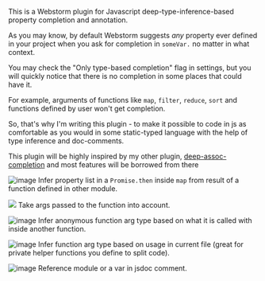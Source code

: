 This is a Webstorm plugin for Javascript deep-type-inference-based property completion and annotation.

As you may know, by default Webstorm suggests _any_ property ever defined in 
your project when you ask for completion in `someVar.` no matter in what context.

You may check the "Only type-based completion" flag in settings, but you will 
quickly notice that there is no completion in some places that could have it. 

For example, arguments of functions like `map`, `filter`, `reduce`, 
`sort` and functions defined by user won't get completion.

So, that's why I'm writing this plugin - to make it possible to code in js as comfortable as you 
would in some static-typed language with the help of type inference and doc-comments.

This plugin will be highly inspired by my other plugin, 
[deep-assoc-completion](https://plugins.jetbrains.com/plugin/9927-deep-assoc-completion) 
and most features will be borrowed from there

![image](https://user-images.githubusercontent.com/5202330/50491395-c90cd680-0a1a-11e9-9510-fa996c8924ed.png)
Infer property list in a `Promise.then` inside `map` from result of a function defined in other module.

![](https://user-images.githubusercontent.com/5202330/50492068-28201a80-0a1e-11e9-946f-7525aebd59ca.png)
Take args passed to the function into account.

![image](https://user-images.githubusercontent.com/5202330/50492169-c01e0400-0a1e-11e9-9eff-44d2cfebe09b.png)
Infer anonymous function arg type based on what it is called with inside another function.

![image](https://user-images.githubusercontent.com/5202330/50492329-a4ffc400-0a1f-11e9-93dd-2cc3a5ea6fa2.png)
Infer function arg type based on usage in current file (great for private helper functions you define to split code).

![image](https://user-images.githubusercontent.com/5202330/50492452-5acb1280-0a20-11e9-93f7-75ff4308daa1.png)
Reference module or a var in jsdoc comment.